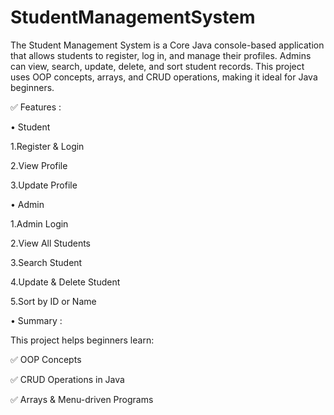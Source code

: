 # StudentManagementSystem
The Student Management System is a Core Java console-based application that allows students to register, log in, and manage their profiles. Admins can view, search, update, delete, and sort student records. This project uses OOP concepts, arrays, and CRUD operations, making it ideal for Java beginners.

✅ Features :

• Student

1.Register & Login

2.View Profile

3.Update Profile

• Admin

1.Admin Login

2.View All Students

3.Search Student

4.Update & Delete Student

5.Sort by ID or Name

• Summary :

This project helps beginners learn:

✅ OOP Concepts

✅ CRUD Operations in Java

✅ Arrays & Menu-driven Programs


